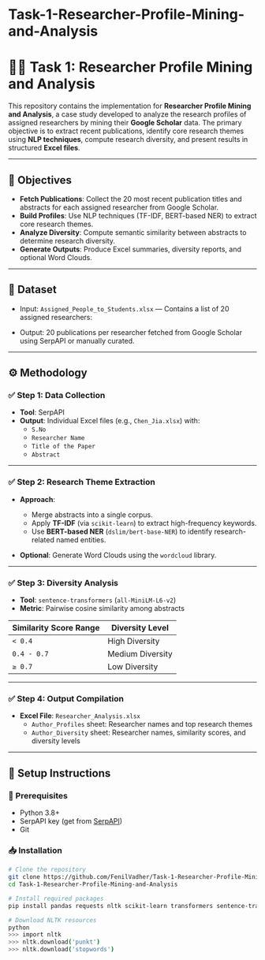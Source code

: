 # Task-1-Researcher-Profile-Mining-and-Analysis

# 🧑‍🔬 Task 1: Researcher Profile Mining and Analysis

This repository contains the implementation for **Researcher Profile Mining and Analysis**, a case study developed to analyze the research profiles of assigned researchers by mining their **Google Scholar** data. The primary objective is to extract recent publications, identify core research themes using **NLP techniques**, compute research diversity, and present results in structured **Excel files**.

---

## 🎯 Objectives

- **Fetch Publications**: Collect the 20 most recent publication titles and abstracts for each assigned researcher from Google Scholar.
- **Build Profiles**: Use NLP techniques (TF-IDF, BERT-based NER) to extract core research themes.
- **Analyze Diversity**: Compute semantic similarity between abstracts to determine research diversity.
- **Generate Outputs**: Produce Excel summaries, diversity reports, and optional Word Clouds.

---

## 📂 Dataset

- Input: `Assigned_People_to_Students.xlsx` — Contains a list of 20 assigned researchers:

- Output: 20 publications per researcher fetched from Google Scholar using SerpAPI or manually curated.

---

## ⚙️ Methodology

### ✅ Step 1: Data Collection

- **Tool**: SerpAPI
- **Output**: Individual Excel files (e.g., `Chen_Jia.xlsx`) with:
  - `S.No`
  - `Researcher Name`
  - `Title of the Paper`
  - `Abstract`

---

### ✅ Step 2: Research Theme Extraction

- **Approach**:
  - Merge abstracts into a single corpus.
  - Apply **TF-IDF** (via `scikit-learn`) to extract high-frequency keywords.
  - Use **BERT-based NER** (`dslim/bert-base-NER`) to identify research-related named entities.

- **Optional**: Generate Word Clouds using the `wordcloud` library.

---

### ✅ Step 3: Diversity Analysis

- **Tool**: `sentence-transformers` (`all-MiniLM-L6-v2`)
- **Metric**: Pairwise cosine similarity among abstracts

| Similarity Score Range | Diversity Level |
|------------------------|-----------------|
| `< 0.4`                | High Diversity  |
| `0.4 - 0.7`            | Medium Diversity|
| `≥ 0.7`                | Low Diversity   |

---

### ✅ Step 4: Output Compilation

- **Excel File**: `Researcher_Analysis.xlsx`
  - `Author_Profiles` sheet: Researcher names and top research themes
  - `Author_Diversity` sheet: Researcher names, similarity scores, and diversity levels


---

## 🔧 Setup Instructions

### 📌 Prerequisites

- Python 3.8+
- SerpAPI key (get from [SerpAPI](https://serpapi.com))
- Git

### 📥 Installation

```bash
# Clone the repository
git clone https://github.com/FenilVadher/Task-1-Researcher-Profile-Mining-and-Analysis.git
cd Task-1-Researcher-Profile-Mining-and-Analysis

# Install required packages
pip install pandas requests nltk scikit-learn transformers sentence-transformers wordcloud matplotlib openpyxl

# Download NLTK resources
python
>>> import nltk
>>> nltk.download('punkt')
>>> nltk.download('stopwords')

